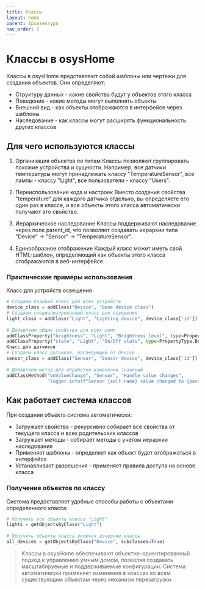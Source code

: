 ```yaml
---
title: Классы
layout: home
parent: Архитектура
nav_order: 1
---
```


# Классы в osysHome
Классы в osysHome представляют собой шаблоны или чертежи для создания объектов. Они определяют:

* Структуру данных - какие свойства будут у объектов этого класса
* Поведение - какие методы могут выполнять объекты
* Внешний вид - как объекты отображаются в интерфейсе через шаблоны
* Наследование - как классы могут расширять функциональность других классов

## Для чего используются классы

1. Организация объектов по типам
Классы позволяют группировать похожие устройства и сущности. Например, все датчики температуры могут принадлежать классу "TemperatureSensor", все лампы - классу "Light", все пользователи - классу "Users".

2. Переиспользование кода и настроек
Вместо создания свойства "temperature" для каждого датчика отдельно, вы определяете его один раз в классе, и все объекты этого класса автоматически получают это свойство.

3. Иерархическое наследование
Классы поддерживают наследование через поле parent_id, что позволяет создавать иерархии типа "Device" → "Sensor" → "TemperatureSensor".

4. Единообразное отображение
Каждый класс может иметь свой HTML-шаблон, определяющий как объекты этого класса отображаются в веб-интерфейсе.

### Практические примеры использования
Класс для устройств освещения

```python
# Создаем базовый класс для всех устройств  
device_class = addClass("Device", "Base device class")    
# Создаем специализированный класс для освещения  
light_class = addClass("Light", "Lighting device", device_class['id'])  
  
# Добавляем общие свойства для всех ламп  
addClassProperty("brightness", "Light", "Brightness level", type=PropertyType.Int)  
addClassProperty("state", "Light", "On/Off state", type=PropertyType.Bool)
Класс для датчиков
# Создаем класс датчиков, наследующий от Device  
sensor_class = addClass("Sensor", "Sensor device", device_class['id'])  
  
# Добавляем метод для обработки изменений значений  
addClassMethod("onValueChange", "Sensor", "Handle value changes",   
               'logger.info(f"Sensor {self.name} value changed to {params}")')
```
## Как работает система классов
При создании объекта система автоматически:

* Загружает свойства - рекурсивно собирает все свойства от текущего класса и всех родительских классов
* Загружает методы - собирает методы с учетом иерархии наследования
* Применяет шаблоны - определяет как объект будет отображаться в интерфейсе
* Устанавливает разрешения - применяет правила доступа на основе класса

### Получение объектов по классу
Система предоставляет удобные способы работы с объектами определенного класса:
```python
# Получить все объекты класса "Light"  
lights = getObjectsByClass("Light")  
  
# Получить объекты класса включая дочерние классы  
all_devices = getObjectsByClass("Device", subclasses=True)
```

>Классы в osysHome обеспечивают объектно-ориентированный подход к управлению умным домом, позволяя создавать масштабируемые и поддерживаемые конфигурации. Система автоматически применяет изменения в классах ко всем существующим объектам через механизм перезагрузки. 